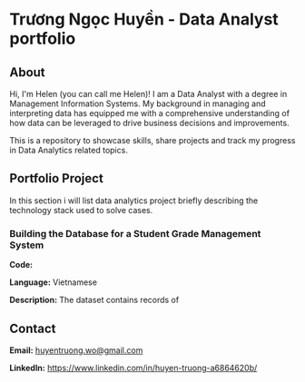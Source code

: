 # Trương Ngọc Huyền - Data Analyst portfolio
## About
Hi, I'm Helen (you can call me Helen)! I am a Data Analyst with a degree in Management Information Systems. My background in managing and interpreting data has equipped me with a comprehensive understanding of how data can be leveraged to drive business decisions and improvements.

This is a repository to showcase skills, share projects and track my progress in Data Analytics related topics.
## Portfolio Project
In this section i will list data analytics project briefly describing the technology stack used to solve cases. 

### Building the Database for a Student Grade Management System
**Code:** 

**Language:** Vietnamese

**Description:** The dataset contains records of 

## Contact
**Email:** huyentruong.wo@gmail.com

**LinkedIn:** https://www.linkedin.com/in/huyen-truong-a6864620b/
